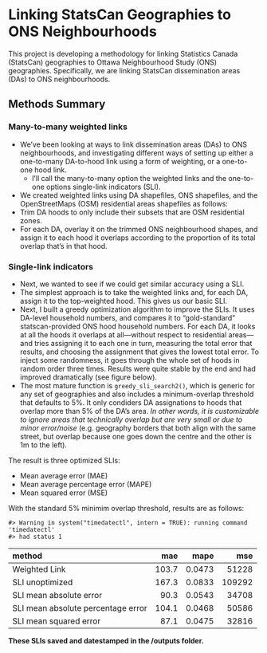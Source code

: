 
<!-- README.md is generated from README.Rmd. Please edit that file -->

# Linking StatsCan Geographies to ONS Neighbourhoods

<!-- badges: start -->
<!-- badges: end -->

This project is developing a methodology for linking Statistics Canada
(StatsCan) geographies to Ottawa Neighbourhood Study (ONS) geographies.
Specifically, we are linking StatsCan dissemination areas (DAs) to ONS
neighbourhoods.

## Methods Summary

### Many-to-many weighted links

-   We’ve been looking at ways to link dissemination areas (DAs) to ONS
    neighbourhoods, and investigating different ways of setting up
    either a one-to-many DA-to-hood link using a form of weighting, or a
    one-to-one hood link.
    -   I’ll call the many-to-many option the weighted links and the
        one-to-one options single-link indicators (SLI).
-   We created weighted links using DA shapefiles, ONS shapefiles, and
    the OpenStreetMaps (OSM) residential areas shapefiles as follows:
-   Trim DA hoods to only include their subsets that are OSM residential
    zones.
-   For each DA, overlay it on the trimmed ONS neighbourhood shapes, and
    assign it to each hood it overlaps according to the proportion of
    its total overlap that’s in that hood.

### Single-link indicators

-   Next, we wanted to see if we could get similar accuracy using a SLI.
-   The simplest approach is to take the weighted links and, for each
    DA, assign it to the top-weighted hood. This gives us our basic SLI.
-   Next, I built a greedy optimization algorithm to improve the SLIs.
    It uses DA-level household numbers, and compares it to
    “gold-standard” statscan-provided ONS hood household numbers. For
    each DA, it looks at all the hoods it overlaps at all—without
    respect to residential areas—and tries assigning it to each one in
    turn, measuring the total error that results, and choosing the
    assignment that gives the lowest total error. To inject some
    randomness, it goes through the whole set of hoods in random order
    three times. Results were quite stable by the end and had improved
    dramatically (see figure below).
-   The most mature function is `greedy_sli_search2()`, which is generic
    for any set of geographies and also includes a minimum-overlap
    threshold that defaults to 5%. It only condiders DA assignations to
    hoods that overlap more than 5% of the DA’s area. *In other words,
    it is customizable to ignore areas that technically overlap but are
    very small or due to minor error/noise* (e.g. geography borders that
    both align with the same street, but overlap because one goes down
    the centre and the other is 1m to the left).

The result is three optimized SLIs:

-   Mean average error (MAE)
-   Mean average percentage error (MAPE)
-   Mean squared error (MSE)

With the standard 5% minimim overlap threshold, results are as follows:

    #> Warning in system("timedatectl", intern = TRUE): running command 'timedatectl'
    #> had status 1

| method                             |   mae |   mape |    mse |
|:-----------------------------------|------:|-------:|-------:|
| Weighted Link                      | 103.7 | 0.0473 |  51228 |
| SLI unoptimized                    | 167.3 | 0.0833 | 109292 |
| SLI mean absolute error            |  90.3 | 0.0543 |  34708 |
| SLI mean absolute percentage error | 104.1 | 0.0468 |  50586 |
| SLI mean squared error             |  87.1 | 0.0475 |  32816 |

**These SLIs saved and datestamped in the /outputs folder.**
